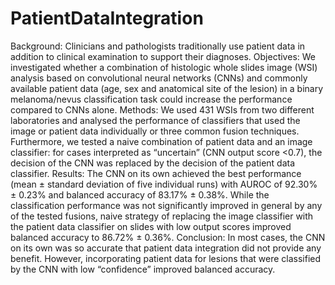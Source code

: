 # PatientDataIntegration

Background: Clinicians and pathologists traditionally use patient data in addition to clinical examination to support their diagnoses. 
Objectives: We investigated whether a combination of histologic whole slides image (WSI) analysis based on convolutional neural networks (CNNs) and commonly available patient data (age, sex and anatomical site of the lesion) in a binary melanoma/nevus classification task could increase the performance compared to CNNs alone.
Methods: We used 431 WSIs from two different laboratories and analysed the performance of classifiers that used the image or patient data individually or three common fusion techniques. Furthermore, we tested a naive combination of patient data and an image classifier: for cases interpreted as “uncertain” (CNN output score <0.7), the decision of the CNN was replaced by the decision of the patient data classifier.
Results: The CNN on its own achieved the best performance (mean ± standard deviation of five individual runs) with AUROC of 92.30% ± 0.23% and balanced accuracy of 83.17% ± 0.38%. While the classification performance was not significantly improved in general by any of the tested fusions, naive strategy of replacing the image classifier with the patient data classifier on slides with low output scores improved balanced accuracy to 86.72% ± 0.36%.
Conclusion: In most cases, the CNN on its own was so accurate that patient data integration did not provide any benefit.  However, incorporating patient data for lesions that were classified by the CNN with low “confidence” improved balanced accuracy.
